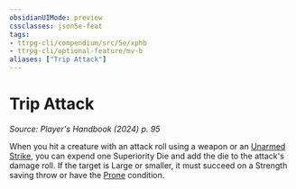 ```yaml
---
obsidianUIMode: preview
cssclasses: json5e-feat
tags:
- ttrpg-cli/compendium/src/5e/xphb
- ttrpg-cli/optional-feature/mv-b
aliases: ["Trip Attack"]
---
```

# Trip Attack
*Source: Player's Handbook (2024) p. 95*  

When you hit a creature with an attack roll using a weapon or an [Unarmed Strike](unarmed-strike-xphb.md), you can expend one Superiority Die and add the die to the attack's damage roll. If the target is Large or smaller, it must succeed on a Strength saving throw or have the [Prone](conditions.md#Prone) condition.